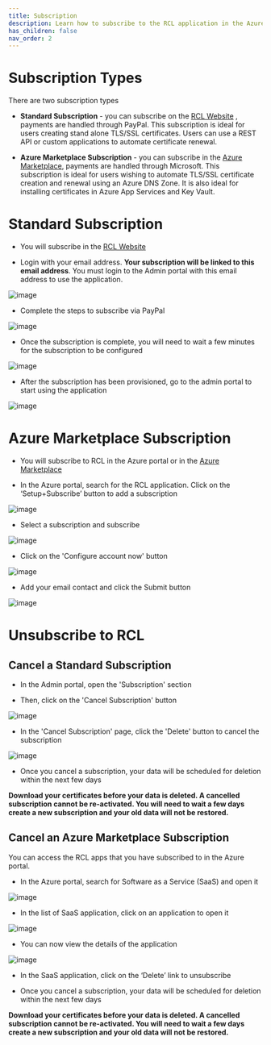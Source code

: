 ```yaml
---
title: Subscription
description: Learn how to subscribe to the RCL application in the Azure Marketplace or Azure Portal 
has_children: false
nav_order: 2
---
```


# Subscription Types

There are two subscription types 

- **Standard Subscription** - you can subscribe on the [RCL Website](https://rclapp.com) , payments are handled through PayPal. This subscription is ideal for users creating stand alone TLS/SSL certificates. Users can use a REST API or custom applications to automate certificate renewal. 

- **Azure Marketplace Subscription** - you can subscribe in the [Azure Marketplace](https://azuremarketplace.microsoft.com/en-us/marketplace/apps/rayconsulting.002?tab=overview), payments are handled through Microsoft. This subscription is ideal for users wishing to automate TLS/SSL certificate creation and renewal using an Azure DNS Zone. It is also ideal for installing certificates in Azure App Services and Key Vault.

# Standard Subscription

- You will subscribe in the [RCL Website](https://rclapp.com)

- Login with your email address. **Your subscription will be linked to this email address**. You must login to the Admin portal with this email address to use the application.

![image](../images/subscription/standard-paypal.PNG)

- Complete the steps to subscribe via PayPal

![image](../images/subscription/standard-paypal2.PNG)

- Once the subscription is complete, you will need to wait a few minutes for the subscription to be configured

![image](../images/subscription/standard-paypal3.PNG)

- After the subscription has been provisioned, go to the admin portal to start using the application

![image](../images/portal/portal.PNG)


# Azure Marketplace Subscription

- You will subscribe to RCL in the Azure portal or in the [Azure Marketplace](https://azuremarketplace.microsoft.com/en-us/marketplace/apps/rayconsulting.002?tab=overview)

- In the Azure portal, search for the RCL application. Click on the ‘Setup+Subscribe’ button to add a subscription

![image](../images/subscription/marketplace-subscribe.png)

- Select a subscription and subscribe

![image](../images/subscription/review.png)

- Click on the 'Configure account now' button

![image](../images/subscription/configure.png)

- Add your email contact and click the Submit button

![image](../images/subscription/configure-rcl.png)

# Unsubscribe to RCL 

## Cancel a Standard Subscription

- In the Admin portal, open the 'Subscription' section

- Then, click on the 'Cancel Subscription' button

![image](../images/subscription/cancel-paypal.PNG)

- In the 'Cancel Subscription' page, click the 'Delete' button to cancel the subscription

![image](../images/subscription/cancel-paypal2.PNG)

- Once you cancel a subscription, your data will be scheduled for deletion within the next few days

**Download your certificates before your data is deleted. A cancelled subscription cannot be re-activated. You will need to wait a few days create a new subscription and your old data will not be restored.**


## Cancel an Azure Marketplace Subscription

You can access the RCL apps that you have subscribed to in the Azure portal.

- In the Azure portal, search for Software as a Service (SaaS) and open it

![image](../images/subscription/subscribe-saas-open.png)

- In the list of SaaS application, click on an application to open it

![image](../images/subscription/subscribe-saas-apps.png)

- You can now view the details of the application

![image](../images/subscription/unsubscribe.PNG)

- In the SaaS application, click on the ‘Delete’ link to unsubscribe

- Once you cancel a subscription, your data will be scheduled for deletion within the next few days

**Download your certificates before your data is deleted. A cancelled subscription cannot be re-activated. You will need to wait a few days create a new subscription and your old data will not be restored.**









